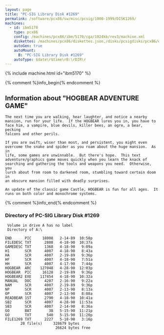 ```yaml
---
layout: page
title: "PC-SIG Library Disk #1269"
permalink: /software/pcx86/sw/misc/pcsig/1000-1999/DISK1269/
machines:
  - id: ibm5170
    type: pcx86
    config: /machines/pcx86/ibm/5170/cga/1024kb/rev3/machine.xml
    diskettes: /machines/pcx86/diskettes.json,/disks/pcsigdisks/pcx86/diskettes.json
    autoGen: true
    autoMount:
      B: "PC-SIG Library Disk #1269"
    autoType: $date\r$time\rB:\rDIR\r
---
```


{% include machine.html id="ibm5170" %}

{% comment %}info_begin{% endcomment %}

## Information about "HOGBEAR ADVENTURE GAME"

    The next time you are walking, hear laughter, and notice a nearby
    mansion, run for your life.  If the HOGBEAR lures you in, you have to
    face him, a vampire, blue devils, killer bees, an ogre, a bear, pecking
    falcons and other perils.
    
    If you are swift, wiser than most, and persistent, you might even
    overcome the snake and spider as you roam about the huge mansion.  As in
    life, some games are unwinnable.  But there's hope.  This text
    adventure/graphics game moves quickly when you learn the knack of
    searching and gathering the tools and weapons you need.  Otherwise, you
    lurch about from room to darkened room, stumbling toward certain doom in
    an obscure mansion filled with deadly surprises.
    
    An update of the classic game Castle, HOGBEAR is fun for all ages.  It
    runs on both color and monochrome systems.
{% comment %}info_end{% endcomment %}


### Directory of PC-SIG Library Disk #1269

     Volume in drive A has no label
     Directory of A:\

    END      PIC     18008   2-14-89  10:58p
    FILEDESC TXT      2808   4-18-90  10:37a
    GAMEDESC TXT      1368   4-18-90   9:09a
    H1       SCR      4007   4-18-90   8:43a
    HA       SCR      4007   2-19-89   9:36p
    HF       SCR      4007   4-18-90   7:51a
    HH       SCR      4007   4-17-90   7:44p
    HOGBEAR  ARC    127048   4-28-90  12:03p
    HOGBEAR  PIC     16128   2-19-89   9:36p
    HOGBEAR2 EXE    117454   4-18-90  10:32a
    MANUAL   DOC      4207   2-16-90   9:22a
    NAM      SCR      4007   2-19-89   9:36p
    NP       SCR      4007   2-13-90   8:13a
    OP       SCR      4007   2-13-90   8:08a
    READBEAR 1ST      2790   4-18-90  10:41a
    SB2      SCR      4007   4-28-90  11:53a
    SB3      SCR      4007   2-14-90   8:36a
    GO       BAT        38   5-15-90  11:21p
    GO       TXT       540   5-15-90  11:20p
    FILE1269 TXT      2227   5-18-90   3:16p
           20 file(s)     328679 bytes
                           26624 bytes free
